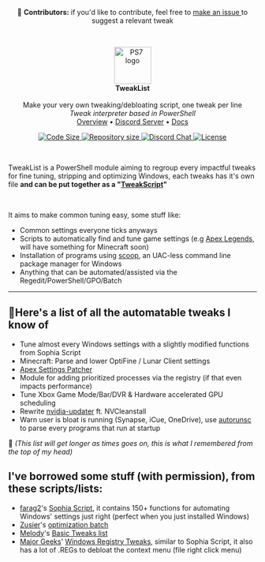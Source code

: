 <p align="center">
👋 <strong>Contributors:</strong> if you'd like to contribute, feel free to <a href="https://github.com/couleur-tweak-tips/TweakList/issues/new/choose">make an issue </a> to suggest a relevant tweak
</p>

</br>

<p align="center">
    <img align=center src="https://raw.githubusercontent.com/PowerShell/PowerShell/master/assets/ps_black_64.svg?sanitize=true" alt="PS7 logo" width="75" />  </br>
    <strong>TweakList</strong> </br>
    </br>
    Make your very own tweaking/debloating script, one tweak per line   </br>
    <i>Tweak interpreter based in PowerShell</i></br>
    <a href="#overview">Overview</a>
    •
    <a href="https://dsc.gg/ctt">Discord Server</a>
    •
    <a href="https://github.com/couleur-tweak-tips/TweakList/tree/main/Docs">Docs</a>
</p>
<p align="center">
    <a href="https://github.com/couleur-tweak-tips/TweakList">
        <img src="https://img.shields.io/github/languages/code-size/couleur-tweak-tips/TweakList.svg" alt="Code Size" />
    </a>
    <a href="https://github.com/couleur-tweak-tips/TweakList">
        <img src="https://img.shields.io/github/repo-size/couleur-tweak-tips/TweakList.svg" alt="Repository size" />
    </a>
    <a href="https://discord.com/invite/aPVMJy78Pa">
        <img src="https://img.shields.io/badge/chat-on%20discord-7289DA.svg" alt="Discord Chat" />
    </a>
    <a href="https://github.com/couleur-tweak-tips/TweakList/blob/master/LICENSE">
        <img src="https://img.shields.io/github/license/couleur-tweak-tips/TweakList.svg" alt="License" />
    </a>

</p>
</br>

[logo]: https://raw.githubusercontent.com/PowerShell/PowerShell/master/assets/ps_black_64.svg?sanitize=true

TweakList is a PowerShell module aiming to regroup every impactful tweaks for fine tuning, stripping and optimizing Windows, each tweaks has it's own file **and can be put together as a "[TweakScript](https://gist.github.com/couleurm/68d272edc5fb930c31b96b667813e373 "TweakList example")"**

</br>

It aims to make common tuning easy, some stuff like:

* Common settings everyone ticks anyways
* Scripts to automatically find and tune game settings (e.g [Apex Legends](https://github.com/couleur-tweak-tips/utils/tree/main/Patchers/Apex%20Settings%20Patcher), will have something for Minecraft soon)
* Installation of programs using [scoop](http://scoop.sh), an UAC-less command line package manager for Windows
* Anything that can be automated/assisted via the Regedit/PowerShell/GPO/Batch

---


## 📝Here's a list of all the automatable tweaks I know of  

- Tune almost every Windows settings with a slightly modified functions from Sophia Script
- Minecraft: Parse and lower OptiFine / Lunar Client settings
- [Apex Settings Patcher](https://github.com/couleur-tweak-tips/utils/tree/main/Patchers/Apex%20Settings%20Patcher)
- Module for adding prioritized processes via the registry (if that even impacts performance)
- Tune Xbox Game Mode/Bar/DVR & Hardware accelerated GPU scheduling
- Rewrite [nvidia-updater](https://github.com/lord-carlos/nvidia-update/blob/master/nvidia.ps1) ft. NVCleanstall
- Warn user is bloat is running (Synapse, iCue, OneDrive), use [autorunsc](https://docs.microsoft.com/en-us/sysinternals/downloads/autoruns#autorunsc-usage) to parse every programs that run at startup

💭 *(This list will get longer as times goes on, this is what I remembered from the top of my head)*

## I've borrowed some stuff (with permission), from these scripts/lists:

* [farag2](https://i.imgur.com/Vf1pthm.png)'s [Sophia Script](https://github.com/farag2/Sophia-Script-for-Windows), it contains 150+ functions for automating Windows' settings just right (perfect when you just installed Windows)
* [Zusier](https://i.imgur.com/hAL2wGf.png)'s [optimization batch](https://github.com/Zusier/Zusiers-optimization-Batch)
* [Melody](https://i.imgur.com/6nZSqh3.png)'s [Basic Tweaks list](https://sites.google.com/view/melodystweaks/basictweaks)
* [Major Geeks](https://i.imgur.com/fKbpDnl.png)' [Windows Registry Tweaks](https://www.majorgeeks.com/files/details/majorgeeks_registry_tweaks.html), similar to Sophia Script, it also has a lot of .REGs to debloat the context menu (file right click menu)

